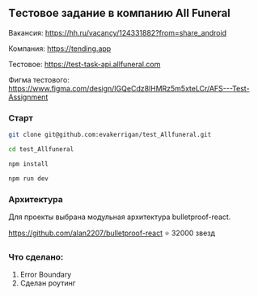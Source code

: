 ## Tестовое задание в компанию All Funeral

Вакансия: https://hh.ru/vacancy/124331882?from=share_android

Компания: https://tending.app

Тестовое: https://test-task-api.allfuneral.com

Фигма тестового: https://www.figma.com/design/IGQeCdz8lHMRz5m5xteLCr/AFS---Test-Assignment

### Старт

```bash
git clone git@github.com:evakerrigan/test_Allfuneral.git
```

```bash
cd test_Allfuneral
```

```bash
npm install
```

```bash
npm run dev
```

### Архитектура

Для проекты выбрана модульная архитектура bulletproof-react.

https://github.com/alan2207/bulletproof-react ⭐️ 32000 звезд

### Что сделано:

1. Error Boundary
2. Сделан роутинг
